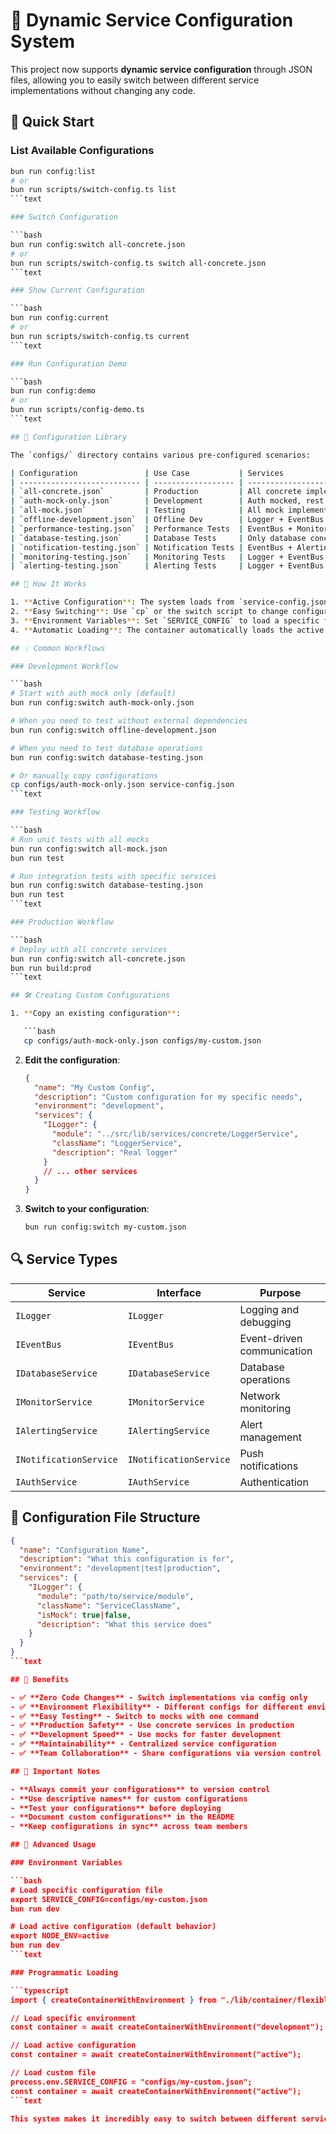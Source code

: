 # 🔧 Dynamic Service Configuration System

This project now supports **dynamic service configuration** through JSON files, allowing you to easily switch between different service implementations without changing any code.

## 🚀 Quick Start

### List Available Configurations

```bash
bun run config:list
# or
bun run scripts/switch-config.ts list
```text

### Switch Configuration

```bash
bun run config:switch all-concrete.json
# or
bun run scripts/switch-config.ts switch all-concrete.json
```text

### Show Current Configuration

```bash
bun run config:current
# or
bun run scripts/switch-config.ts current
```text

### Run Configuration Demo

```bash
bun run config:demo
# or
bun run scripts/config-demo.ts
```text

## 📁 Configuration Library

The `configs/` directory contains various pre-configured scenarios:

| Configuration               | Use Case           | Services                                              |
| --------------------------- | ------------------ | ----------------------------------------------------- |
| `all-concrete.json`         | Production         | All concrete implementations                          |
| `auth-mock-only.json`       | Development        | Auth mocked, rest concrete                            |
| `all-mock.json`             | Testing            | All mock implementations                              |
| `offline-development.json`  | Offline Dev        | Logger + EventBus concrete, rest mocked               |
| `performance-testing.json`  | Performance Tests  | EventBus + Monitor + Alerting concrete                |
| `database-testing.json`     | Database Tests     | Only database concrete                                |
| `notification-testing.json` | Notification Tests | EventBus + Alerting + Notifications concrete          |
| `monitoring-testing.json`   | Monitoring Tests   | Logger + EventBus + Monitor + Alerting concrete       |
| `alerting-testing.json`     | Alerting Tests     | Logger + EventBus + Alerting + Notifications concrete |

## 🔄 How It Works

1. **Active Configuration**: The system loads from `service-config.json` in the root directory by default
2. **Easy Switching**: Use `cp` or the switch script to change configurations
3. **Environment Variables**: Set `SERVICE_CONFIG` to load a specific file
4. **Automatic Loading**: The container automatically loads the active configuration

## 💡 Common Workflows

### Development Workflow

```bash
# Start with auth mock only (default)
bun run config:switch auth-mock-only.json

# When you need to test without external dependencies
bun run config:switch offline-development.json

# When you need to test database operations
bun run config:switch database-testing.json

# Or manually copy configurations
cp configs/auth-mock-only.json service-config.json
```text

### Testing Workflow

```bash
# Run unit tests with all mocks
bun run config:switch all-mock.json
bun run test

# Run integration tests with specific services
bun run config:switch database-testing.json
bun run test
```text

### Production Workflow

```bash
# Deploy with all concrete services
bun run config:switch all-concrete.json
bun run build:prod
```text

## 🛠️ Creating Custom Configurations

1. **Copy an existing configuration**:

   ```bash
   cp configs/auth-mock-only.json configs/my-custom.json
   ```

2. **Edit the configuration**:

   ```json
   {
     "name": "My Custom Config",
     "description": "Custom configuration for my specific needs",
     "environment": "development",
     "services": {
       "ILogger": {
         "module": "../src/lib/services/concrete/LoggerService",
         "className": "LoggerService",
         "description": "Real logger"
       }
       // ... other services
     }
   }
   ```

3. **Switch to your configuration**:

   ```bash
   bun run config:switch my-custom.json
   ```

## 🔍 Service Types

| Service                | Interface              | Purpose                    |
| ---------------------- | ---------------------- | -------------------------- |
| `ILogger`              | `ILogger`              | Logging and debugging      |
| `IEventBus`            | `IEventBus`            | Event-driven communication |
| `IDatabaseService`     | `IDatabaseService`     | Database operations        |
| `IMonitorService`      | `IMonitorService`      | Network monitoring         |
| `IAlertingService`     | `IAlertingService`     | Alert management           |
| `INotificationService` | `INotificationService` | Push notifications         |
| `IAuthService`         | `IAuthService`         | Authentication             |

## 📝 Configuration File Structure

```json
{
  "name": "Configuration Name",
  "description": "What this configuration is for",
  "environment": "development|test|production",
  "services": {
    "ILogger": {
      "module": "path/to/service/module",
      "className": "ServiceClassName",
      "isMock": true|false,
      "description": "What this service does"
    }
  }
}
```text

## 🎯 Benefits

- ✅ **Zero Code Changes** - Switch implementations via config only
- ✅ **Environment Flexibility** - Different configs for different environments
- ✅ **Easy Testing** - Switch to mocks with one command
- ✅ **Production Safety** - Use concrete services in production
- ✅ **Development Speed** - Use mocks for faster development
- ✅ **Maintainability** - Centralized service configuration
- ✅ **Team Collaboration** - Share configurations via version control

## 🚨 Important Notes

- **Always commit your configurations** to version control
- **Use descriptive names** for custom configurations
- **Test your configurations** before deploying
- **Document custom configurations** in the README
- **Keep configurations in sync** across team members

## 🔧 Advanced Usage

### Environment Variables

```bash
# Load specific configuration file
export SERVICE_CONFIG=configs/my-custom.json
bun run dev

# Load active configuration (default behavior)
export NODE_ENV=active
bun run dev
```text

### Programmatic Loading

```typescript
import { createContainerWithEnvironment } from "./lib/container/flexible-container";

// Load specific environment
const container = await createContainerWithEnvironment("development");

// Load active configuration
const container = await createContainerWithEnvironment("active");

// Load custom file
process.env.SERVICE_CONFIG = "configs/my-custom.json";
const container = await createContainerWithEnvironment("active");
```text

This system makes it incredibly easy to switch between different service implementations for development, testing, and production scenarios!
